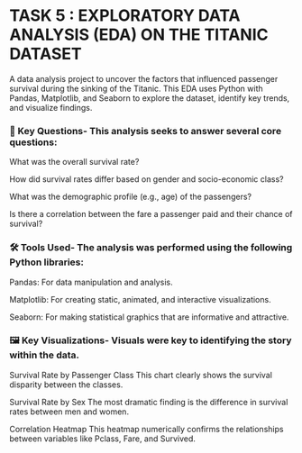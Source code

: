 # TASK 5 :  EXPLORATORY DATA ANALYSIS (EDA) ON THE TITANIC DATASET 

A data analysis project to uncover the factors that influenced passenger survival during the sinking of the Titanic. This EDA uses Python with Pandas, Matplotlib, and Seaborn to explore the dataset, identify key trends, and visualize findings.



### 📖 Key Questions- This analysis seeks to answer several core questions:

What was the overall survival rate?

How did survival rates differ based on gender and socio-economic class?

What was the demographic profile (e.g., age) of the passengers?

Is there a correlation between the fare a passenger paid and their chance of survival?



### 🛠️ Tools Used- The analysis was performed using the following Python libraries:

Pandas: For data manipulation and analysis.

Matplotlib: For creating static, animated, and interactive visualizations.

Seaborn: For making statistical graphics that are informative and attractive.




### 🖼️ Key Visualizations- Visuals were key to identifying the story within the data.

Survival Rate by Passenger Class This chart clearly shows the survival disparity between the classes.

Survival Rate by Sex The most dramatic finding is the difference in survival rates between men and women.

Correlation Heatmap This heatmap numerically confirms the relationships between variables like Pclass, Fare, and Survived.


